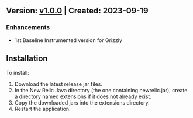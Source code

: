 ## Version: [v1.0.0](https://github.com/newrelic-experimental/newrelic-java-grizzly/releases/tag/v1.0.0) | Created: 2023-09-19

### Enhancements
- 1st Baseline Instrumented version for Grizzly

## Installation

To install:

1. Download the latest release jar files.
2. In the New Relic Java directory (the one containing newrelic.jar), create a directory named extensions if it does not already exist.
3. Copy the downloaded jars into the extensions directory.
4. Restart the application.   
